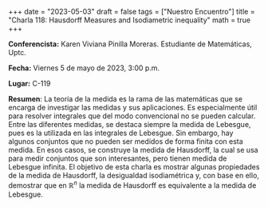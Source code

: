 +++
date  = "2023-05-03"
draft = false
tags  = ["Nuestro Encuentro"]
title = "Charla 118: Hausdorff Measures and Isodiametric inequality"
math  = true
+++


**Conferencista:**   Karen Viviana Pinilla Moreras. Estudiante de Matemáticas, Uptc.

**Fecha:** Viernes 5 de mayo de 2023, 3:00 p.m.

**Lugar:** C-119

**Resumen**: La teoría de la medida es la rama de las matemáticas que se encarga de investigar las medidas y sus aplicaciones. Es especialmente útil para resolver integrales que del modo convencional no se pueden calcular.  Entre las diferentes medidas, se destaca siempre la medida de Lebesgue, pues es la utilizada en las integrales de Lebesgue. Sin embargo, hay algunos conjuntos que no pueden ser medidos de forma finita con esta medida. En esos casos, se construye la medida de Hausdorff, la cual se usa para medir conjuntos que son interesantes, pero  tienen medida de Lebesgue infinita. El objetivo de esta charla es mostrar algunas propiedades de la medida de Hausdorff, la desigualdad isodiamétrica  y, con base en ello, demostrar que en $\mathbb{R}^n$ la medida de Hausdorff es equivalente a la medida de Lebesgue.

